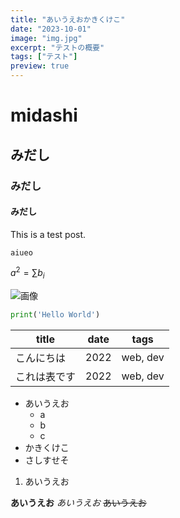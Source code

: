 ```yaml
---
title: "あいうえおかきくけこ"
date: "2023-10-01"
image: "img.jpg"
excerpt: "テストの概要"
tags: ["テスト"]
preview: true
---
```


# midashi
## みだし
### みだし
#### みだし
This is a test post.
```
aiueo
```

$a^2 = \sum b_i$

![画像](https://www.google.com/images/branding/googlelogo/1x/googlelogo_color_272x92dp.png)


```python
print('Hello World')
```

| title        | date | tags     |
| ------------ | ---- | -------- |
| こんにちは   | 2022 | web, dev |
| これは表です | 2022 | web, dev |

- あいうえお
  - a
  - b
  - c
- かきくけこ
- さしすせそ 

1. あいうえお

**あいうえお**
_あいうえお_
~~あいうえお~~